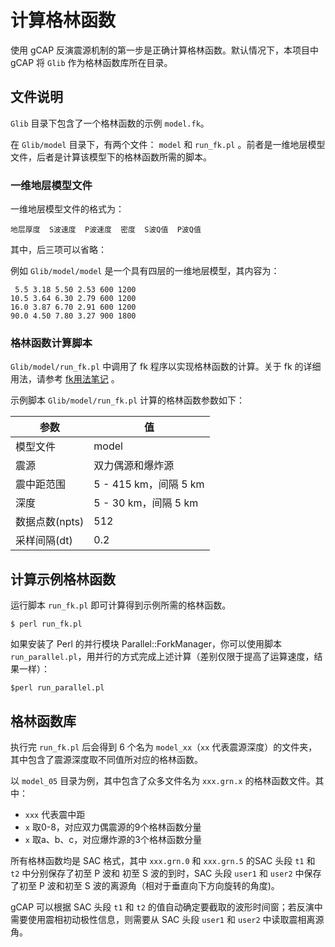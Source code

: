 # 计算格林函数

使用 gCAP 反演震源机制的第一步是正确计算格林函数。默认情况下，本项目中 gCAP 将 `Glib` 作为格林函数库所在目录。

## 文件说明

`Glib` 目录下包含了一个格林函数的示例 `model.fk`。

在 `Glib/model` 目录下，有两个文件： `model` 和 `run_fk.pl` 。前者是一维地层模型文件，后者是计算该模型下的格林函数所需的脚本。

### 一维地层模型文件

一维地层模型文件的格式为：

    地层厚度  S波速度  P波速度  密度  S波Q值  P波Q值

其中，后三项可以省略：

例如 `Glib/model/model` 是一个具有四层的一维地层模型，其内容为：

     5.5 3.18 5.50 2.53 600 1200
    10.5 3.64 6.30 2.79 600 1200
    16.0 3.87 6.70 2.91 600 1200
    90.0 4.50 7.80 3.27 900 1800

### 格林函数计算脚本

`Glib/model/run_fk.pl` 中调用了 fk 程序以实现格林函数的计算。关于 fk 的详细用法，请参考 [fk用法笔记](https://seisman.info/fk-notes.html) 。

示例脚本 `Glib/model/run_fk.pl` 计算的格林函数参数如下：

| 参数             | 值                                  |
|------------------|-------------------------------------|
| 模型文件         | model                               |
| 震源             | 双力偶源和爆炸源                    |
| 震中距范围       | 5 - 415 km，间隔 5 km               |
| 深度             | 5 - 30 km，间隔 5 km                |
| 数据点数(npts)   | 512                                 |
| 采样间隔(dt)     | 0.2                                 |

## 计算示例格林函数

运行脚本 `run_fk.pl` 即可计算得到示例所需的格林函数。

    $ perl run_fk.pl

如果安装了 Perl 的并行模块 Parallel::ForkManager，你可以使用脚本 `run_parallel.pl`，用并行的方式完成上述计算（差别仅限于提高了运算速度，结果一样）：

    $perl run_parallel.pl

## 格林函数库

执行完 `run_fk.pl` 后会得到 6 个名为 `model_xx`（`xx` 代表震源深度）的文件夹，其中包含了震源深度取不同值所对应的格林函数。

以 `model_05` 目录为例，其中包含了众多文件名为 `xxx.grn.x` 的格林函数文件。其中：

- `xxx` 代表震中距
- `x` 取0-8，对应双力偶震源的9个格林函数分量
- `x` 取a、b、c，对应爆炸源的3个格林函数分量

所有格林函数均是 SAC 格式，其中 `xxx.grn.0` 和 `xxx.grn.5` 的SAC 头段 `t1` 和 `t2` 中分别保存了初至 P 波和 初至 S 波的到时，SAC 头段 `user1` 和 `user2` 中保存了初至 P 波和初至 S 波的离源角（相对于垂直向下方向旋转的角度)。

gCAP 可以根据 SAC 头段 `t1` 和 `t2` 的值自动确定要截取的波形时间窗；若反演中需要使用震相初动极性信息，则需要从 SAC 头段 `user1` 和 `user2` 中读取震相离源角。
